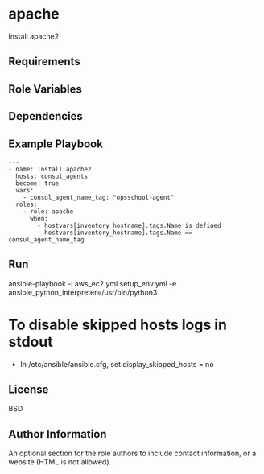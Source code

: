 apache
=========

Install apache2

Requirements
------------



Role Variables
--------------



Dependencies
------------



Example Playbook
----------------

```
---
- name: Install apache2
  hosts: consul_agents
  become: true
  vars:
    - consul_agent_name_tag: "opsschool-agent"
  roles:
    - role: apache
      when:
        - hostvars[inventory_hostname].tags.Name is defined
        - hostvars[inventory_hostname].tags.Name == consul_agent_name_tag
```

Run
----------------

ansible-playbook -i aws_ec2.yml setup_env.yml -e ansible_python_interpreter=/usr/bin/python3

# To disable skipped hosts logs in stdout
- In /etc/ansible/ansible.cfg, set display_skipped_hosts = no

License
-------

BSD

Author Information
------------------

An optional section for the role authors to include contact information, or a website (HTML is not allowed).
